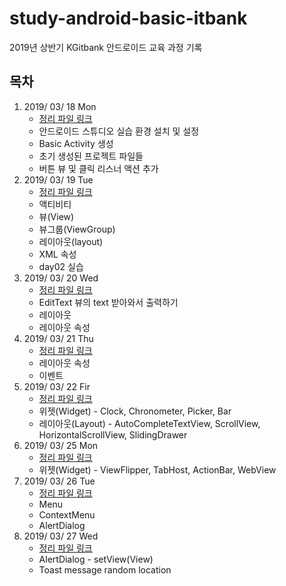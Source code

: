 # study-android-basic-itbank
2019년 상반기 KGitbank 안드로이드 교육 과정 기록

## 목차
1. 2019/ 03/ 18 Mon
   * [정리 파일 링크](https://github.com/pby2017/study-android-basic-itbank/blob/master/detail/20190318Mon.md)
   * 안드로이드 스튜디오 실습 환경 설치 및 설정
   * Basic Activity 생성
   * 초기 생성된 프로젝트 파일들
   * 버튼 뷰 및 클릭 리스너 액션 추가
2. 2019/ 03/ 19 Tue
   * [정리 파일 링크](https://github.com/pby2017/study-android-basic-itbank/blob/master/detail/20190319Tue.md)
   * 액티비티
   * 뷰(View)
   * 뷰그룹(ViewGroup)
   * 레이아웃(layout)
   * XML 속성
   * day02 실습
3. 2019/ 03/ 20 Wed
   * [정리 파일 링크](https://github.com/pby2017/study-android-basic-itbank/blob/master/detail/20190320Wed.md)
   * EditText 뷰의 text 받아와서 출력하기
   * 레이아웃
   * 레이아웃 속성
4. 2019/ 03/ 21 Thu
   * [정리 파일 링크](https://github.com/pby2017/study-android-basic-itbank/blob/master/detail/20190321Thu.md)
   * 레이아웃 속성
   * 이벤트
5. 2019/ 03/ 22 Fir
   * [정리 파일 링크](https://github.com/pby2017/study-android-basic-itbank/blob/master/detail/20190322Fri.md)
   * 위젯(Widget) - Clock, Chronometer, Picker, Bar
   * 레이아웃(Layout) - AutoCompleteTextView, ScrollView, HorizontalScrollView, SlidingDrawer
6. 2019/ 03/ 25 Mon
   * [정리 파일 링크](https://github.com/pby2017/study-android-basic-itbank/blob/master/detail/20190325Mon.md)
   * 위젯(Widget) - ViewFlipper, TabHost, ActionBar, WebView
7. 2019/ 03/ 26 Tue
   * [정리 파일 링크](https://github.com/pby2017/study-android-basic-itbank/blob/master/detail/20190326Tue.md)
   * Menu
   * ContextMenu
   * AlertDialog
8. 2019/ 03/ 27 Wed
   * [정리 파일 링크](https://github.com/pby2017/study-android-basic-itbank/blob/master/detail/20190327Wed.md)
   * AlertDialog - setView(View)
   * Toast message random location
